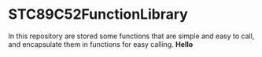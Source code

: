 # STC89C52FunctionLibrary
In this repository are stored some functions that are simple and easy to call, and encapsulate them in functions for easy calling.
**Hello**
